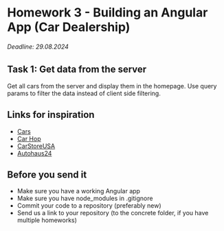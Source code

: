 # Homework 3 - Building an Angular App (Car Dealership)

###### Deadline: 29.08.2024

## Task 1: Get data from the server

Get all cars from the server and display them in the homepage. Use query params to filter the data instead of client side filtering.

## Links for inspiration

- [Cars](https://www.cars.com/)
- [Car Hop](https://www.carhop.com/)
- [CarStoreUSA](https://www.carstoreusa.com/)
- [Autohaus24](https://www.autohaus24.de/)

## Before you send it

- Make sure you have a working Angular app
- Make sure you have node_modules in .gitignore
- Commit your code to a repository (preferably new)
- Send us a link to your repository (to the concrete folder, if you have multiple homeworks)
